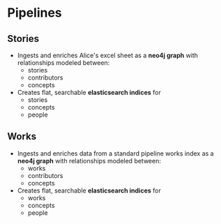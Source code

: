 # Pipelines

## Stories

- Ingests and enriches Alice's excel sheet as a **neo4j graph** with relationships modeled between:
  - stories
  - contributors
  - concepts
- Creates flat, searchable **elasticsearch indices** for
  - stories
  - concepts
  - people

## Works

- Ingests and enriches data from a standard pipeline works index as a **neo4j graph** with relationships modeled between:
  - works
  - contributors
  - concepts
- Creates flat, searchable **elasticsearch indices** for
  - works
  - concepts
  - people
